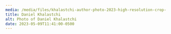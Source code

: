 ```yaml
---
media: /media/files/khalastchi-author-photo-2023-high-resolution-crop-.png
title: Daniel Khalastchi
alt: Photo of Daniel Khalastchi
date: 2023-05-09T11:41:00-0500
---
```

